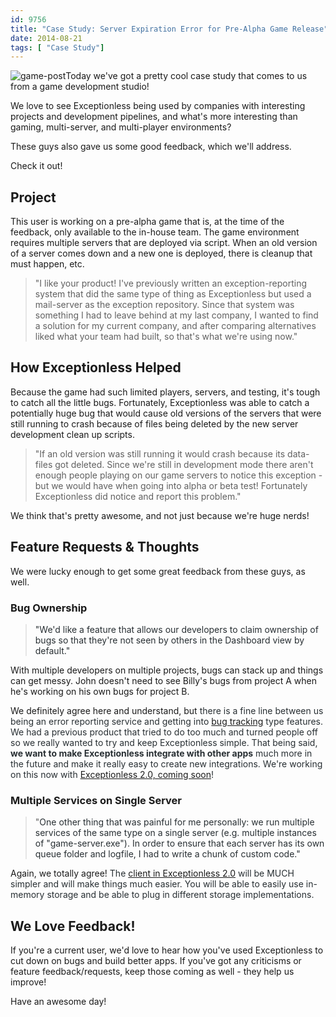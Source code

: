 ```yaml
---
id: 9756
title: "Case Study: Server Expiration Error for Pre-Alpha Game Release"
date: 2014-08-21
tags: [ "Case Study"]
---
```

![game-post](/assets/img/news/game-post.jpg)Today we've got a pretty cool case study that comes to us from a game development studio!

We love to see Exceptionless being used by companies with interesting projects and development pipelines, and what's more interesting than gaming, multi-server, and multi-player environments?

These guys also gave us some good feedback, which we'll address.

Check it out!<!--more-->

## Project

This user is working on a pre-alpha game that is, at the time of the feedback, only available to the in-house team. The game environment requires multiple servers that are deployed via script. When an old version of a server comes down and a new one is deployed, there is cleanup that must happen, etc.

> "I like your product! I've previously written an exception-reporting system that did the same type of thing as Exceptionless but used a mail-server as the exception repository. Since that system was something I had to leave behind at my last company, I wanted to find a solution for my current company, and after comparing alternatives liked what your team had built, so that's what we're using now."

## How Exceptionless Helped

Because the game had such limited players, servers, and testing, it's tough to catch all the little bugs. Fortunately, Exceptionless was able to catch a potentially huge bug that would cause old versions of the servers that were still running to crash because of files being deleted by the new server development clean up scripts.

> "If an old version was still running it would crash because its data-files got deleted. Since we're still in development mode there aren't enough people playing on our game servers to notice this exception - but we would have when going into alpha or beta test! Fortunately Exceptionless did notice and report this problem."

We think that's pretty awesome, and not just because we're huge nerds!

## Feature Requests & Thoughts

We were lucky enough to get some great feedback from these guys, as well.

### Bug Ownership

> <span style="color: #282f33;">"We'd like a feature that allows our developers to claim ownership of bugs so that they're not seen by others in the Dashboard view by default."</span>

With multiple developers on multiple projects, bugs can stack up and things can get messy. John doesn't need to see Billy's bugs from project A when he's working on his own bugs for project B.

We definitely agree here and understand, but <span style="color: #282f33;">there is a fine line between us being an error reporting service and getting into <a href="/bug-tracking/">bug tracking</a> type features. We had a previous product that tried to do too much and turned people off so we really wanted to try and keep Exceptionless simple. That being said, **we want to make Exceptionless integrate with other apps** much more in the future and make it really easy to create new integrations. We're working on this now with <a title="Upcoming Exceptionless Version 2.0 Overview & Review" href="/upcoming-exceptionless-version-2-0-overview-review/">Exceptionless 2.0, coming soon</a>!</span>

### Multiple Services on Single Server

> "<span style="color: #282f33;">One other thing that was painful for me personally: we run multiple services of the same type on a single server (e.g. multiple instances of "game-server.exe"). In order to ensure that each server has its own queue folder and logfile, I had to write a chunk of custom code."</span>

Again, we totally agree! <span style="color: #282f33;">The <a title="Exceptionless 2.0 Client Rewrite Sneak Peek Usage Example" href="/exceptionless-2-0-client-rewrite-sneak-peek-usage-example/">client in Exceptionless 2.0</a> will be MUCH simpler and will make things much easier. You will be able to easily use in-memory storage and be able to plug in different storage implementations.</span>

## We Love Feedback!

If you're a current user, we'd love to hear how you've used Exceptionless to cut down on bugs and build better apps. If you've got any criticisms or feature feedback/requests, keep those coming as well - they help us improve!

Have an awesome day!


